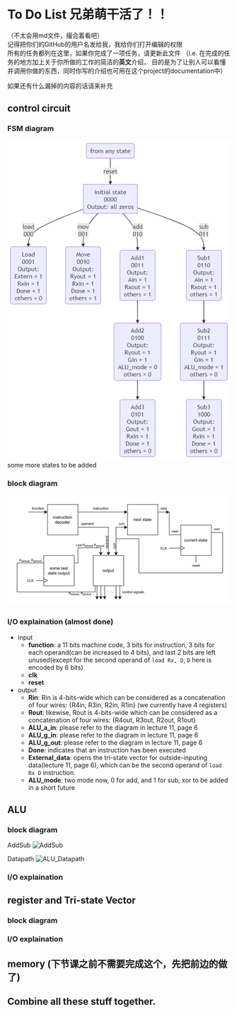 # To Do List 兄弟萌干活了！！
（不太会用md文件，撮合着看吧）  
记得把你们的GitHub的用户名发给我，我给你们打开编辑的权限  
所有的任务都列在这里，如果你完成了一项任务，请更新此文件 （i.e. 在完成的任务的地方加上关于你所做的工作的简洁的**英文**介绍，
目的是为了让别人可以看懂并调用你做的东西，同时你写的介绍也可用在这个project的documentation中）  

如果还有什么漏掉的内容的话请来补充

## control circuit
### FSM diagram
![control circuit FSM](control_circuit/control_circuit_FSM.png)  
some more states to be added

### block diagram
![control circuit block diagram](control_circuit/control_circuit_diagram.jpg)

### I/O explaination (almost done)
- input
  - **function**: a 11 bits machine code, 3 bits for instruction, 3 bits for each operand(can be increased to 4 bits), and last 2 bits are left unused(except for the second operand of `load Rx, D`, `D` here is encoded by 6 bits)
  - **clk**
  - **reset**
- output
  - **Rin**: Rin is 4-bits-wide which can be considered as a concatenation of four wires: {R4in, R3in, R2in, R1in} (we currently have 4 registers)
  - **Rout**: likewise, Rout is 4-bits-wide which can be considered as a concatenation of four wires: {R4out, R3out, R2out,     R1out}
  - **ALU_a_in**: please refer to the diagram in lecture 11, page 6
  - **ALU_g_in**: please refer to the diagram in lecture 11, page 6
  - **ALU_g_out**: please refer to the diagram in lecture 11, page 6
  - **Done**: indicates that an instruction has been executed
  - **External_data**: opens the tri-state vector for outside-inputing data(lecture 11, page 6), which can be the second operand of `load Rx D` instruction.
  - **ALU_mode**: two mode now, 0 for add, and 1 for sub, xor to be added in a short future

## ALU
### block diagram
AddSub
![AddSub](ALU_AddSub.jpg) 

Datapath
![ALU_Datapath](ALU_Datapath.jpg)

### I/O explaination

## register and Tri-state Vector
### block diagram
### I/O explaination

## memory (下节课之前不需要完成这个，先把前边的做了)

## Combine all these stuff together.
